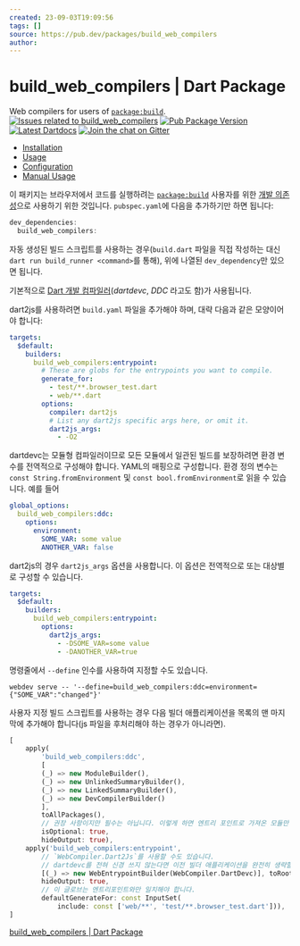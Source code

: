 ```yaml
---
created: 23-09-03T19:09:56
tags: []
source: https://pub.dev/packages/build_web_compilers
author:
---
```


# build_web_compilers | Dart Package

Web compilers for users of [`package:build`](https://pub.dev/packages/build).
[![Issues related to build_web_compilers](https://img.shields.io/github/issues-raw/dart-lang/build/package%3A%20build_web_compilers.svg)](https://github.com/dart-lang/build/labels/package%3A%20build_web_compilers)
[![Pub Package Version](https://img.shields.io/pub/v/build_web_compilers.svg)](https://pub.dev/packages/build_web_compilers)
[![Latest Dartdocs](https://img.shields.io/badge/dartdocs-latest-blue.svg)](https://pub.dev/documentation/build_web_compilers/latest)
[![Join the chat on Gitter](https://badges.gitter.im/dart-lang/build.svg)](https://gitter.im/dart-lang/build)

- [Installation](https://pub.dev/packages/build_web_compilers#installation)
- [Usage](https://pub.dev/packages/build_web_compilers#usage)
- [Configuration](https://pub.dev/packages/build_web_compilers#configuration)
- [Manual Usage](https://pub.dev/packages/build_web_compilers#manual-usage)

이 패키지는 브라우저에서 코드를 실행하려는 [`package:build`](https://pub.dev/packages/build) 사용자를 위한 [개발 의존성](https://dart.dev/tools/pub/dependencies#dev-dependencies)으로 사용하기 위한 것입니다. `pubspec.yaml`에 다음을 추가하기만 하면 됩니다:

```dart
dev_dependencies:
  build_web_compilers:
```

자동 생성된 빌드 스크립트를 사용하는 경우(`build.dart` 파일을 직접 작성하는 대신 `dart run build_runner <command>`를 통해), 위에 나열된 `dev_dependency`만 있으면 됩니다.

기본적으로 [Dart 개발 컴파일러](https://dart.dev/tools/dartdevc)(_dartdevc_, _DDC_ 라고도 함)가 사용됩니다.

dart2js를 사용하려면 `build.yaml` 파일을 추가해야 하며, 대략 다음과 같은 모양이어야 합니다:

```yaml
targets:
  $default:
    builders:
      build_web_compilers:entrypoint:
        # These are globs for the entrypoints you want to compile.
        generate_for:
          - test/**.browser_test.dart
          - web/**.dart
        options:
          compiler: dart2js
          # List any dart2js specific args here, or omit it.
          dart2js_args:
            - -O2
```

dartdevc는 모듈형 컴파일러이므로 모든 모듈에서 일관된 빌드를 보장하려면 환경 변수를 전역적으로 구성해야 합니다. YAML의 매핑으로 구성합니다. 환경 정의 변수는 `const String.fromEnvironment` 및 `const bool.fromEnvironment`로 읽을 수 있습니다. 예를 들어

```yaml
global_options:
  build_web_compilers:ddc:
    options:
      environment:
        SOME_VAR: some value
        ANOTHER_VAR: false
```

dart2js의 경우 `dart2js_args` 옵션을 사용합니다. 이 옵션은 전역적으로 또는 대상별로 구성할 수 있습니다.

```yaml
targets:
  $default:
    builders:
      build_web_compilers:entrypoint:
        options:
          dart2js_args:
            - -DSOME_VAR=some value
            - -DANOTHER_VAR=true
```

명령줄에서 `--define` 인수를 사용하여 지정할 수도 있습니다.

```shell
webdev serve -- '--define=build_web_compilers:ddc=environment={"SOME_VAR":"changed"}'
```

사용자 지정 빌드 스크립트를 사용하는 경우 다음 빌더 애플리케이션을 목록의 맨 마지막에 추가해야 합니다(js 파일을 후처리해야 하는 경우가 아니라면).

```dart
[
    apply(
        'build_web_compilers:ddc',
        [
        (_) => new ModuleBuilder(),
        (_) => new UnlinkedSummaryBuilder(),
        (_) => new LinkedSummaryBuilder(),
        (_) => new DevCompilerBuilder()
        ],
        toAllPackages(),
        // 권장 사항이지만 필수는 아닙니다. 이렇게 하면 엔트리 포인트로 가져온 모듈만 컴파일됩니다.
        isOptional: true,
        hideOutput: true),
    apply('build_web_compilers:entrypoint',
        // `WebCompiler.Dart2Js`를 사용할 수도 있습니다.
        // dartdevc를 전혀 신경 쓰지 않는다면 이전 빌더 애플리케이션을 완전히 생략할 수도 있습니다.
        [(_) => new WebEntrypointBuilder(WebCompiler.DartDevc)], toRoot(),
        hideOutput: true,
        // 이 글로브는 엔트리포인트와만 일치해야 합니다.
        defaultGenerateFor: const InputSet(
            include: const ['web/**', 'test/**.browser_test.dart'])),
]
```

[build_web_compilers | Dart Package](https://pub.dev/packages/build_web_compilers)
